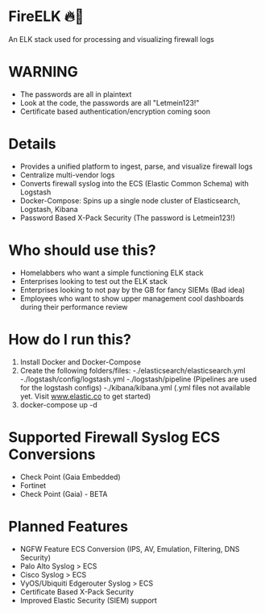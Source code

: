 # FireELK 🔥🦌
An ELK stack used for processing and visualizing firewall logs

# WARNING
- The passwords are all in plaintext
- Look at the code, the passwords are all "Letmein123!"
- Certificate based authentication/encryption coming soon

# Details
- Provides a unified platform to ingest, parse, and visualize firewall logs
- Centralize multi-vendor logs
- Converts firewall syslog into the ECS (Elastic Common Schema) with Logstash
- Docker-Compose: Spins up a single node cluster of Elasticsearch, Logstash, Kibana
- Password Based X-Pack Security (The password is Letmein123!)

# Who should use this?
- Homelabbers who want a simple functioning ELK stack
- Enterprises looking to test out the ELK stack
- Enterprises looking to not pay by the GB for fancy SIEMs (Bad idea)
- Employees who want to show upper management cool dashboards during their performance review

# How do I run this?
1. Install Docker and Docker-Compose
2. Create the following folders/files:
  -./elasticsearch/elasticsearch.yml
  -./logstash/config/logstash.yml
  -./logstash/pipeline (Pipelines are used for the logstash configs)
  -./kibana/kibana.yml
  (.yml files not available yet. Visit www.elastic.co to get started)
3.  docker-compose up -d

# Supported Firewall Syslog ECS Conversions
- Check Point (Gaia Embedded)
- Fortinet
- Check Point (Gaia) - BETA

# Planned Features

- NGFW Feature ECS Conversion (IPS, AV, Emulation, Filtering, DNS Security)
- Palo Alto Syslog > ECS
- Cisco Syslog > ECS
- VyOS/Ubiquiti Edgerouter Syslog > ECS
- Certificate Based X-Pack Security
- Improved Elastic Security (SIEM) support
